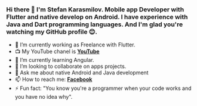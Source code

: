 ### Hi there 👋 I'm Stefan Karasmilov. Mobile app Developer with Flutter and native develop on Android. I have experience with Java and Dart programming languages. And I'm glad you're watching my GitHub profile :blush:. 


- 🔭 I’m currently working as Freelance with Flutter.
- :tv: My YouTube chanel is **[YouTube](https://www.youtube.com/channel/UCfUl0PLKTBq2sGIOG_x0SUw?view_as=subscriber)**
- 🌱 I’m currently learning Angular.
- 👯 I’m looking to collaborate on apps projects.
- 💬 Ask me about native Android and Java development
- 📫 How to reach me: **[Facebook]( https://www.facebook.com/stefan.karasmilov/)**
- ⚡ Fun fact: "You know you're a programmer when your code works and you have no idea why". 
